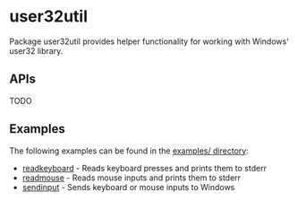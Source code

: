 # user32util
Package user32util provides helper functionality for working with Windows'
user32 library.

## APIs
TODO

## Examples
The following examples can be found in the [examples/ directory](examples/):

- [readkeyboard](examples/readkeyboard/main.go) - Reads keyboard presses and
prints them to stderr
- [readmouse](examples/readmouse/main.go) - Reads mouse inputs and prints them
to stderr
- [sendinput](examples/sendinput/main.go) - Sends keyboard or mouse inputs
to Windows
